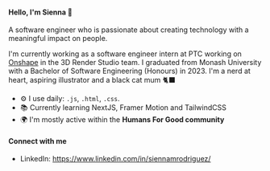 #### Hello, I'm Sienna 👋

A software engineer who is passionate about creating technology with a meaningful impact on people. 

I'm currently working as a software engineer intern at PTC working on [Onshape](https://www.ptc.com/en/products/onshape) in the 3D Render Studio team.
I graduated from Monash University with a Bachelor of Software Engineering (Honours) in 2023.
I'm a nerd at heart, aspiring illustrator and a black cat mum 🐈‍⬛

- ⚙️ I use daily: `.js`, `.html`, `.css`.
- 📚 Currently learning NextJS, Framer Motion and TailwindCSS
- 🌍 I'm mostly active within the **Humans For Good community**

#### Connect with me
- LinkedIn: https://www.linkedin.com/in/siennamrodriguez/
